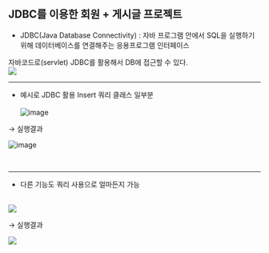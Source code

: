 ## JDBC를 이용한 회원 + 게시글 프로젝트

- JDBC(Java Database Connectivity) : 자바 프로그램 안에서 SQL을 실행하기 위해 데이터베이스를 연결해주는 응용프로그램 인터페이스
<div>자바코드로(servlet) JDBC를 활용해서 DB에 접근할 수 있다. </div>


<img src="https://mblogthumb-phinf.pstatic.net/MjAyMDA2MTNfMTg4/MDAxNTkyMDU1OTkzNTYy.Hi_60IadUnTsiLQ9OBSlCfwoZbDWVHinH74SZ87SDeMg.wtGRFy7g0snJ7tcXOwCg7XEjlbvMOK_e9VHgD1YMr4wg.PNG.haha7037/image.png?type=w800">

<hr>

- 예시로 JDBC 활용 Insert 쿼리 클래스 일부분
</br></br>
![image](https://github.com/yhwit30/24_01_JDBC_AM/assets/153142837/a745043f-f59d-41ad-b7bc-b3b2454d8bb9)


→ 실행결과 

![image](https://github.com/yhwit30/24_01_JDBC_AM/assets/153142837/7b133362-b655-4ff0-b2ea-c5157cb50157)

</br>
<hr>

- 다른 기능도 쿼리 사용으로 얼마든지 가능
</br></br>
<img src="https://private-user-images.githubusercontent.com/153146836/328714770-0b75e5a4-6144-470b-a22d-31909364879c.png?jwt=eyJhbGciOiJIUzI1NiIsInR5cCI6IkpXVCJ9.eyJpc3MiOiJnaXRodWIuY29tIiwiYXVkIjoicmF3LmdpdGh1YnVzZXJjb250ZW50LmNvbSIsImtleSI6ImtleTUiLCJleHAiOjE3MTUyMjcwNTcsIm5iZiI6MTcxNTIyNjc1NywicGF0aCI6Ii8xNTMxNDY4MzYvMzI4NzE0NzcwLTBiNzVlNWE0LTYxNDQtNDcwYi1hMjJkLTMxOTA5MzY0ODc5Yy5wbmc_WC1BbXotQWxnb3JpdGhtPUFXUzQtSE1BQy1TSEEyNTYmWC1BbXotQ3JlZGVudGlhbD1BS0lBVkNPRFlMU0E1M1BRSzRaQSUyRjIwMjQwNTA5JTJGdXMtZWFzdC0xJTJGczMlMkZhd3M0X3JlcXVlc3QmWC1BbXotRGF0ZT0yMDI0MDUwOVQwMzUyMzdaJlgtQW16LUV4cGlyZXM9MzAwJlgtQW16LVNpZ25hdHVyZT1hZjZhMWViNjFjOTNkZjcxYWU0ZjQ5YWVkNDliODRkMzc4NDBlZjlmMDhmYzYzZDA4ZjMyY2NmYTgxN2RhYTQ2JlgtQW16LVNpZ25lZEhlYWRlcnM9aG9zdCZhY3Rvcl9pZD0wJmtleV9pZD0wJnJlcG9faWQ9MCJ9.7gHXJ4YiUKFTI9GcNUuxgQB-hOwMdKo7Q3IQ6ALcxaA">

→ 실행결과

<img src="https://private-user-images.githubusercontent.com/153146836/328714613-c4a79d52-685b-4b39-a5e9-c10031a604ef.png?jwt=eyJhbGciOiJIUzI1NiIsInR5cCI6IkpXVCJ9.eyJpc3MiOiJnaXRodWIuY29tIiwiYXVkIjoicmF3LmdpdGh1YnVzZXJjb250ZW50LmNvbSIsImtleSI6ImtleTUiLCJleHAiOjE3MTUyMjcwNTcsIm5iZiI6MTcxNTIyNjc1NywicGF0aCI6Ii8xNTMxNDY4MzYvMzI4NzE0NjEzLWM0YTc5ZDUyLTY4NWItNGIzOS1hNWU5LWMxMDAzMWE2MDRlZi5wbmc_WC1BbXotQWxnb3JpdGhtPUFXUzQtSE1BQy1TSEEyNTYmWC1BbXotQ3JlZGVudGlhbD1BS0lBVkNPRFlMU0E1M1BRSzRaQSUyRjIwMjQwNTA5JTJGdXMtZWFzdC0xJTJGczMlMkZhd3M0X3JlcXVlc3QmWC1BbXotRGF0ZT0yMDI0MDUwOVQwMzUyMzdaJlgtQW16LUV4cGlyZXM9MzAwJlgtQW16LVNpZ25hdHVyZT0yNjA1N2E5ZGVlMDliOTQ3MWY2OGIzNzIzNjAwMTkxOTE4NGFkMDA1OTU4ODliOTIxOTY4NDk0YjljZDQ2ZjVhJlgtQW16LVNpZ25lZEhlYWRlcnM9aG9zdCZhY3Rvcl9pZD0wJmtleV9pZD0wJnJlcG9faWQ9MCJ9.5JO81AV5yGn4uTBN1nI3G856hr3uKnnqDaT-KZ3Zpp0">


